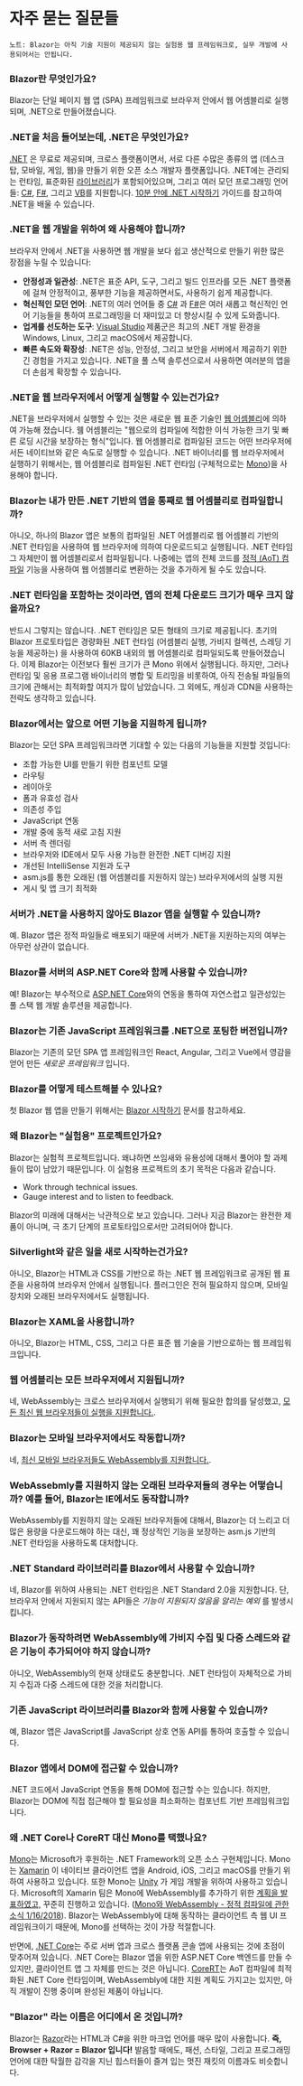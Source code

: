 # 자주 묻는 질문들

`노트: Blazor는 아직 기술 지원이 제공되지 않는 실험용 웹 프레임워크로, 실무 개발에 사용되어서는 안됩니다.`

### Blazor란 무엇인가요? <a id="what-is-blazor"></a>

Blazor는 단일 페이지 웹 앱 (SPA) 프레임워크로 브라우저 안에서 웹 어셈블리로 실행되며, .NET으로 만들어졌습니다.

### .NET을 처음 들어보는데, .NET은 무엇인가요? <a id="im-new-to-net-whats-net"></a>

[.NET](https://www.microsoft.com/net) 은 무료로 제공되며, 크로스 플랫폼이면서, 서로 다른 수많은 종류의 앱 \(데스크탑, 모바일, 게임, 웹\)을 만들기 위한 오픈 소스 개발자 플랫폼입니다. .NET에는 관리되는 런타임, 표준화된 [라이브러리](https://docs.microsoft.com/dotnet/api)가 포함되어있으며, 그리고 여러 모던 프로그래밍 언어들: [C\#](https://docs.microsoft.com/dotnet/csharp/), [F\#](https://docs.microsoft.com/dotnet/fsharp/), 그리고 [VB](https://docs.microsoft.com/dotnet/visual-basic/)를 지원합니다. [10분 안에 .NET 시작하기](https://www.microsoft.com/net/learn/get-started/windows) 가이드를 참고하여 .NET을 배울 수 있습니다.

### .NET을 웹 개발을 위하여 왜 사용해야 합니까? <a id="why-would-i-use-net-for-web-development"></a>

브라우저 안에서 .NET을 사용하면 웹 개발을 보다 쉽고 생산적으로 만들기 위한 많은 장점을 누릴 수 있습니다:

* **안정성과 일관성**: .NET은 표준 API, 도구, 그리고 빌드 인프라를 모든 .NET 플랫폼에 걸쳐 안정적이고, 풍부한 기능을 제공하면서도, 사용하기 쉽게 제공합니다.
* **혁신적인 모던 언어**: .NET의 여러 언어들 중 [C\#](https://docs.microsoft.com/dotnet/csharp/) 과 [F\#](https://docs.microsoft.com/dotnet/fsharp/)은 여러 새롭고 혁신적인 언어 기능들을 통하여 프로그래밍을 더 재미있고 더 향상시킬 수 있게 도와줍니다.
* **업계를 선도하는 도구**: [Visual Studio](https://www.visualstudio.com/) 제품군은 최고의 .NET 개발 환경을 Windows, Linux, 그리고 macOS에서 제공합니다.
* **빠른 속도와 확장성**: .NET은 성능, 안정성, 그리고 보안을 서버에서 제공하기 위한 긴 경험을 가지고 있습니다. .NET을 풀 스택 솔루션으로서 사용하면 여러분의 앱을 더 손쉽게 확장할 수 있습니다.

### .NET을 웹 브라우저에서 어떻게 실행할 수 있는건가요? <a id="how-can-you-run-net-in-a-web-browser"></a>

.NET을 브라우저에서 실행할 수 있는 것은 새로운 웹 표준 기술인 [웹 어셈블리](http://webassembly.org/)에 의하여 가능해 졌습니다. 웸 어셈블리는 "웹으로의 컴파일에 적합한 이식 가능한 크기 및 빠른 로딩 시간을 보장하는 형식"입니다. 웹 어셈블리로 컴파일된 코드는 어떤 브라우저에서든 네이티브와 같은 속도로 실행할 수 있습니다. .NET 바이너리를 웹 브라우저에서 실행하기 위해서는, 웹 어셈블리로 컴파일된 .NET 런타임 \(구체적으로는 [Mono](http://www.mono-project.com/news/2017/08/09/hello-webassembly/)\)을 사용해야 합니다.

### Blazor는 내가 만든 .NET 기반의 앱을 통째로 웹 어셈블리로 컴파일합니까? <a id="does-blazor-compile-my-entire-net-based-app-to-webassembly"></a>

아니오, 하나의 Blazor 앱은 보통의 컴파일된 .NET 어셈블리로 웹 어셈블리 기반의 .NET 런타임을 사용하여 웹 브라우저에 의하여 다운로드되고 실행됩니다. .NET 런타임 그 자체만이 웹 어셈블리로서 컴파일됩니다. 나중에는 앱의 전체 코드를 [정적 \(AoT\) 컴파일](http://www.mono-project.com/news/2018/01/16/mono-static-webassembly-compilation/) 기능을 사용하여 웹 어셈블리로 변환하는 것을 추가하게 될 수도 있습니다.

### .NET 런타임을 포함하는 것이라면, 앱의 전체 다운로드 크기가 매우 크지 않을까요? <a id="wouldnt-the-app-download-size-be-huge-if-it-also-includes-a-net-runtime"></a>

반드시 그렇지는 않습니다. .NET 런타임은 모든 형태의 크기로 제공됩니다. 초기의 Blazor 프로토타입은 경량화된 .NET 런타임 \(어셈블리 실행, 가비지 컬렉션, 스레딩 기능을 제공하는\) 을 사용하여 60KB 내외의 웹 어셈블리로 컴파일되도록 만들어졌습니다. 이제 Blazor는 이전보다 훨씬 크기가 큰 Mono 위에서 실행됩니다. 하지만, 그러나 런타임 및 응용 프로그램 바이너리의 병합 및 트리밍을 비롯하여, 아직 전송될 파일들의 크기에 관해서는 최적화할 여지가 많이 남았습니다. 그 외에도, 캐싱과 CDN을 사용하는 전략도 생각하고 있습니다.

### Blazor에서는 앞으로 어떤 기능을 지원하게 됩니까? <a id="what-features-will-blazor-support"></a>

Blazor는 모던 SPA 프레임워크라면 기대할 수 있는 다음의 기능들을 지원할 것입니다:

* 조합 가능한 UI를 만들기 위한 컴포넌트 모델
* 라우팅
* 레이아웃
* 폼과 유효성 검사
* 의존성 주입
* JavaScript 연동
* 개발 중에 동적 새로 고침 지원
* 서버 측 렌더링
* 브라우저와 IDE에서 모두 사용 가능한 완전한 .NET 디버깅 지원
* 개선된 IntelliSense 지원과 도구
* asm.js를 통한 오래된 \(웹 어셈블리를 지원하지 않는\) 브라우저에서의 실행 지원
* 게시 및 앱 크기 최적화

### 서버가 .NET을 사용하지 않아도 Blazor 앱을 실행할 수 있습니까? <a id="can-i-use-blazor-without-running-net-on-the-server"></a>

예. Blazor 앱은 정적 파일들로 배포되기 때문에 서버가 .NET을 지원하는지의 여부는 아무런 상관이 없습니다.

### Blazor를 서버의 ASP.NET Core와 함께 사용할 수 있습니까? <a id="can-i-use-blazor-with-aspnet-core-on-the-server"></a>

예! Blazor는 부수적으로 [ASP.NET Core](https://docs.microsoft.com/aspnet/core)와의 연동을 통하여 자연스럽고 일관성있는 풀 스택 웹 개발 솔루션을 제공합니다.

### Blazor는 기존 JavaScript 프레임워크를 .NET으로 포팅한 버전입니까? <a id="is-blazor-a-net-port-of-an-existing-javascript-framework"></a>

Blazor는 기존의 모던 SPA 앱 프레임워크인 React, Angular, 그리고 Vue에서 영감을 얻어 만든 _새로운 프레임워크_ 입니다.

### Blazor를 어떻게 테스트해볼 수 있나요? <a id="how-can-i-try-out-blazor"></a>

첫 Blazor 웹 앱을 만들기 위해서는 [Blazor 시작하기](get-started.md) 문서를 참고하세요.

### 왜 Blazor는 "실험용" 프로젝트인가요? <a id="why-is-blazor-an-experimental-project"></a>

Blazor는 실험적 프로젝트입니다. 왜냐하면 쓰임새와 유용성에 대해서 풀어야 할 과제들이 많이 남았기 때문입니다. 이 실험용 프로젝트의 초기 목적은 다음과 같습니다.

* Work through technical issues.
* Gauge interest and to listen to feedback.

Blazor의 미래에 대해서는 낙관적으로 보고 있습니다. 그러나 지금 Blazor는 완전한 제품이 아니며, 극 초기 단계의 프로토타입으로서만 고려되어야 합니다.

### Silverlight와 같은 일을 새로 시작하는건가요? <a id="is-this-silverlight-all-over-again"></a>

아니오, Blazor는 HTML과 CSS를 기반으로 하는 .NET 웹 프레임워크로 공개된 웹 표준을 사용하여 브라우저 안에서 실행됩니다. 플러그인은 전혀 필요하지 않으며, 모바일 장치와 오래된 브라우저에서도 실행됩니다.

### Blazor는 XAML을 사용합니까? <a id="does-blazor-use-xaml"></a>

아니오, Blazor는 HTML, CSS, 그리고 다른 표준 웹 기술을 기반으로하는 웹 프레임워크입니다.

### 웹 어셈블리는 모든 브라우저에서 지원됩니까? <a id="is-webassembly-supported-in-all-browsers"></a>

네, WebAssembly는 크로스 브라우저에서 실행되기 위해 필요한 합의를 달성했고, [모든 최신 웹 브라우저들이 실행을 지원합니다.](https://caniuse.com/#search=webassembly).

### Blazor는 모바일 브라우저에서도 작동합니까? <a id="does-blazor-work-on-mobile-browsers"></a>

네, [최신 모바일 브라우저들도 WebAssembly를 지원합니다.](https://caniuse.com/#search=webassembly).

### WebAssebmly를 지원하지 않는 오래된 브라우저들의 경우는 어떻습니까? 예를 들어, Blazor는 IE에서도 동작합니까? <a id="what-about-older-browsers-that-dont-support-webassembly-for-example-does-blazor-work-in-ie"></a>

WebAssembly를 지원하지 않는 오래된 브라우저들에 대해서, Blazor는 더 느리고 더 많은 용량을 다운로드해야 하는 대신, 꽤 정상적인 기능을 보장하는 asm.js 기반의 .NET 런타임을 사용하도록 대처합니다.

### .NET Standard 라이브러리를 Blazor에서 사용할 수 있습니까? <a id="can-i-use-net-standard-libraries-with-blazor"></a>

네, Blazor를 위하여 사용되는 .NET 런타임은 .NET Standard 2.0을 지원합니다. 단, 브라우저 안에서 지원되지 않는 API들은 _기능이 지원되지 않음을 알리는 예외_ 를 발생시킵니다.

### Blazor가 동작하려면 WebAssembly에 가비지 수집 및 다중 스레드와 같은 기능이 추가되어야 하지 않습니까? <a id="dont-you-need-features-like-garbage-collection-and-threading-added-to-webassembly-to-make-this-work"></a>

아니오, WebAssembly의 현재 상태로도 충분합니다. .NET 런타임이 자체적으로 가비지 수집과 다중 스레드에 대한 것을 처리합니다.

### 기존 JavaScript 라이브러리를 Blazor와 함께 사용할 수 있습니까? <a id="can-i-use-existing-javascript-libraries-with-blazor"></a>

예, Blazor 앱은 JavaScript를 JavaScript 상호 연동 API를 통하여 호출할 수 있습니다.

### Blazor 앱에서 DOM에 접근할 수 있습니까? <a id="can-i-access-the-dom-from-a-blazor-app"></a>

.NET 코드에서 JavaScript 연동을 통해 DOM에 접근할 수는 있습니다. 하지만, Blazor는 DOM에 직접 접근해야 할 필요성을 최소화하는 컴포넌트 기반 프레임워크입니다.

### 왜 .NET Core나 CoreRT 대신 Mono를 택했나요? <a id="why-mono-why-not-net-core-or-corert"></a>

[Mono](http://www.mono-project.com/)는 Microsoft가 후원하는 .NET Framework의 오픈 소스 구현체입니다. Mono는  [Xamarin](https://www.xamarin.com/) 이 네이티브 클라이언트 앱을 Android, iOS, 그리고 macOS를 만들기 위하여 사용하고 있습니다. 또한 Mono는 [Unity](https://unity3d.com/) 가 게임 개발을 위하여 사용하고 있습니다. Microsoft의 Xamarin 팀은 Mono에 WebAssembly를 추가하기 위한 [계획을 발표하였고,](http://www.mono-project.com/news/2017/08/09/hello-webassembly/) 꾸준히 진행하고 있습니다. \([Mono와 WebAssembly - 정적 컴파일에 관한 소식 1/16/2018](http://www.mono-project.com/news/2018/01/16/mono-static-webassembly-compilation/)\). Blazor는 WebAssembly에 대해 동작하는 클라이언트 측 웹 UI 프레임워크이기 때문에, Mono를 선택하는 것이 가장 적절합니다.

반면에, [.NET Core](https://www.microsoft.com/net/learn/get-started/windows)는 주로 서버 앱과 크로스 플랫폼 콘솔 앱에 사용되는 것에 초점이 맞추어져 있습니다. .NET Core는 Blazor 앱을 위한 ASP.NET Core 백엔드를 만들 수 있지만, 클라이언트 앱 그 자체를 만드는 것은 아닙니다. [CoreRT](https://github.com/dotnet/corert)는 AoT 컴파일에 최적화된 .NET Core 런타임이며, WebAssembly에 대한 지원 계획도 가지고는 있지만, 아직 개발이 진행 중이며 완성된 제품이 아닙니다.

### "Blazor" 라는 이름은 어디에서 온 것입니까? <a id="where-did-the-name-blazor-come-from"></a>

Blazor는 [Razor](https://docs.microsoft.com/aspnet/core/mvc/views/razor?view=aspnetcore-2.1)라는 HTML과 C\#을 위한 마크업 언어를 매우 많이 사용합니다. **즉, Browser + Razor = Blazor 입니다!** 발음할 때에도, 패션, 스타일, 그리고 프로그래밍 언어에 대한 탁월한 감각을 지닌 힙스터들이 즐겨 입는 멋진 재킷의 이름과도 비슷합니다.
